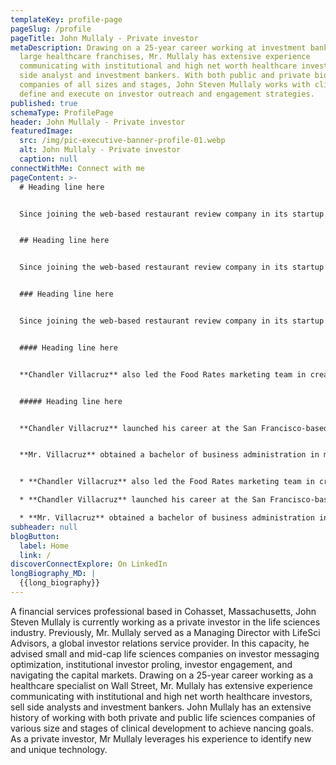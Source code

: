 ```yaml
---
templateKey: profile-page
pageSlug: /profile
pageTitle: John Mullaly - Private investor
metaDescription: Drawing on a 25-year career working at investment banks with
  large healthcare franchises, Mr. Mullaly has extensive experience
  communicating with institutional and high net worth healthcare investors, sell
  side analyst and investment bankers. With both public and private biotech
  companies of all sizes and stages, John Steven Mullaly works with clients to
  define and execute on investor outreach and engagement strategies.
published: true
schemaType: ProfilePage
header: John Mullaly - Private investor
featuredImage:
  src: /img/pic-executive-banner-profile-01.webp
  alt: John Mullaly - Private investor
  caption: null
connectWithMe: Connect with me
pageContent: >-
  # Heading line here


  Since joining the web-based restaurant review company in its startup phase, **Chandler Villacruz** has spearheaded market research activities that have allowed the firm to build effective advertising campaigns and achieve sound business growth.


  ## Heading line here


  Since joining the web-based restaurant review company in its startup phase, **Chandler Villacruz** has spearheaded market research activities that have allowed the firm to build effective advertising campaigns and achieve sound business growth.


  ### Heading line here


  Since joining the web-based restaurant review company in its startup phase, **Chandler Villacruz** has spearheaded market research activities that have allowed the firm to build effective advertising campaigns and achieve sound business growth.


  #### Heading line here


  **Chandler Villacruz** also led the Food Rates marketing team in creating a successful *user rewards program* that boosted online signups by 10,000 accounts in its first 30 days. For his achievements in his field, the [San Francisco Business Times](file:///home/surajit/Downloads/executives%20(2)/executives/profile.html#) recognized him as one of its “40 Under 40” *business leaders* in 2014.


  ##### Heading line here


  **Chandler Villacruz** launched his career at the San Francisco-based Healthy Living. After only six years with the firm, he advanced from his position of marketing associate to the role of marketing director.


  **Mr. Villacruz** obtained a bachelor of business administration in marketing from the Mays Business School at Texas A&M University, where he pursued the Advertising Strategy career track. Subsequently, he earned a master of science in marketing at the University of Southern California.


  * **Chandler Villacruz** also led the Food Rates marketing team in creating a successful *user rewards program* that boosted online signups by 10,000 accounts in its first 30 days. For his achievements in his field, the [San Francisco Business Times](file:///home/surajit/Downloads/executives%20(2)/executives/profile.html#) recognized him as one of its “40 Under 40” *business leaders* in 2014.

  * **Chandler Villacruz** launched his career at the San Francisco-based Healthy Living. After only six years with the firm, he advanced from his position of marketing associate to the role of marketing director.

  * **Mr. Villacruz** obtained a bachelor of business administration in marketing from the Mays Business School at Texas A&M University, where he pursued the Advertising Strategy career track. Subsequently, he earned a master of science in marketing at the University of Southern California.
subheader: null
blogButton:
  label: Home
  link: /
discoverConnectExplore: On LinkedIn
longBiography_MD: |
  {{long_biography}}
---
```

A financial services professional based in Cohasset, Massachusetts, John Steven Mullaly is currently working as a private investor in the life sciences industry. Previously, Mr. Mullaly served as a Managing Director with LifeSci Advisors, a global investor relations service provider. In this capacity, he advised small and mid-cap life sciences companies on investor messaging optimization, institutional investor proling, investor engagement, and navigating the capital markets. Drawing on a 25-year career working as a healthcare specialist on Wall Street, Mr. Mullaly has extensive experience communicating with institutional and high net worth healthcare investors, sell side analysts and investment bankers. John Mullaly has an extensive history of working with both private and public life sciences companies of various size and stages of clinical development to achieve nancing goals. As a private investor, Mr Mullaly leverages his experience to identify new and unique technology.